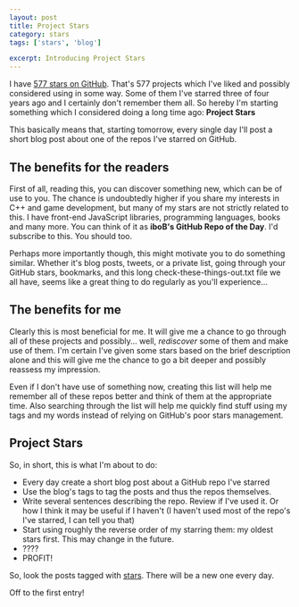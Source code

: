 ```yaml
---
layout: post
title: Project Stars
category: stars
tags: ['stars', 'blog']

excerpt: Introducing Project Stars
---
```


I have [577 stars on GitHub](https://github.com/iboB?tab=stars). That's 577 projects which I've liked and possibly considered using in some way. Some of them I've starred three of four years ago and I certainly don't remember them all. So hereby I'm starting something which I considered doing a long time ago: **Project Stars**

This basically means that, starting tomorrow, every single day I'll post a short blog post about one of the repos I've starred on GitHub.

## The benefits for the readers

First of all, reading this, you can discover something new, which can be of use to you. The chance is undoubtedly higher if you share my interests in C++ and game development, but many of my stars are not strictly related to this. I have front-end JavaScript libraries, programming languages, books and many more. You can think of it as **iboB's GitHub Repo of the Day**. I'd subscribe to this. You should too.

Perhaps more importantly though, this might motivate you to do something similar. Whether it's blog posts, tweets, or a private list, going through your GitHub stars, bookmarks, and this long check-these-things-out.txt file we all have, seems like a great thing to do regularly as you'll experience...

## The benefits for me

Clearly this is most beneficial for me. It will give me a chance to go through all of these projects and possibly... well, *rediscover* some of them and make use of them. I'm certain I've given some stars based on the brief description alone and this will give me the chance to go a bit deeper and possibly reassess my impression. 

Even if I don't have use of something now, creating this list will help me remember all of these repos better and think of them at the appropriate time. Also searching through the list will help me quickly find stuff using my tags and my words instead of relying on GitHub's poor stars management.

## Project Stars

So, in short, this is what I'm about to do:

* Every day create a short blog post about a GitHub repo I've starred 
* Use the blog's tags to tag the posts and thus the repos themselves.
* Write several sentences describing the repo. Review if I've used it. Or how I think it may be useful if I haven't (I haven't used most of the repo's I've starred, I can tell you that)
* Start using roughly the reverse order of my starring them: my oldest stars first. This may change in the future.
* ????
* PROFIT!

So, look the posts tagged with [stars](https://ibob.github.io/blog/tags/#stars). There will be a new one every day. 

Off to the first entry!